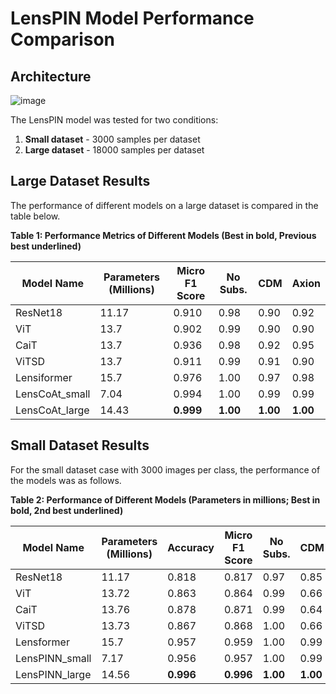 # LensPIN Model Performance Comparison
## Architecture
![image](https://github.com/user-attachments/assets/75b0414a-bff4-4525-88b7-52f89511548c)

The LensPIN model was tested for two conditions:
1. **Small dataset** - 3000 samples per dataset
2. **Large dataset** - 18000 samples per dataset

## Large Dataset Results
The performance of different models on a large dataset is compared in the table below.

**Table 1: Performance Metrics of Different Models (Best in bold, Previous best underlined)**

| Model Name        | Parameters (Millions) | Micro F1 Score | No Subs. | CDM  | Axion |
|-------------------|-----------------------|----------------|---------------|----------|------|
| ResNet18          | 11.17                 | 0.910          | 0.98          | 0.90     | 0.92 |       
| ViT               | 13.7                  | 0.902          | 0.99          | 0.90     | 0.90 |       
| CaiT              | 13.7                  | 0.936          | 0.98          | 0.92     | 0.95 |       
| ViTSD             | 13.7                  | 0.911          | 0.99          | 0.91     | 0.90 |       
| Lensiformer       | 15.7                  | 0.976          | 1.00          | 0.97     | 0.98 |       
| LensCoAt_small    | 7.04                  | 0.994          | 1.00          | 0.99     | 0.99 |       
| LensCoAt_large    | 14.43                 | **0.999**      | **1.00**      | **1.00** | **1.00** |

## Small Dataset Results
For the small dataset case with 3000 images per class, the performance of the models was as follows.

**Table 2: Performance of Different Models (Parameters in millions; Best in bold, 2nd best underlined)**

| Model Name        | Parameters (Millions) | Accuracy | Micro F1 Score | No Subs. | CDM  | Axion |
|-------------------|-----------------------|----------|----------------|---------------|----------|------|
| ResNet18          | 11.17                 | 0.818    | 0.817          | 0.97          | 0.85     | 0.95 |       
| ViT               | 13.72                 | 0.863    | 0.864          | 0.99          | 0.66     | 0.96 |       
| CaiT              | 13.76                 | 0.878    | 0.871          | 0.99          | 0.64     | 0.96 |       
| ViTSD             | 13.73                 | 0.867    | 0.868          | 1.00          | 0.66     | 0.97 |       
| Lensformer        | 15.7                  | 0.957    | 0.959          | 1.00          | 0.99     | 0.99 |       
| LensPINN_small    | 7.17                  | 0.956    | 0.957          | 1.00          | 0.99     | 0.99 |       
| LensPINN_large    | 14.56                 | **0.996** | **0.996**      | **1.00**      | **1.00** | **1.00** |

